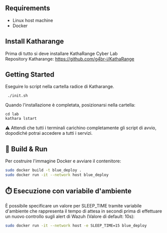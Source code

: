 ## Requirements
- Linux host machine
- Docker

## Install Katharange

Prima di tutto si deve installare KathaRange Cyber Lab  
Repository Katharange: https://github.com/g4br-i/KathaRange
  
## Getting Started
Eseguire lo script nella cartella radice di Katharange.
```
 ./init.sh
```

Quando l'installazione è completata, posizionarsi nella cartella:
```
cd lab
kathara lstart
```
⚠️ Attendi che tutti i terminali carichino completamente gli script di avvio, dopodiché potrai accedere a tutti i servizi.


## 🐳 Build & Run
Per costruire l'immagine Docker e avviare il contenitore:

```bash
sudo docker build -t blue_deploy .
sudo docker run -it --network host blue_deploy 
```

## ⏱️ Esecuzione con variabile d'ambiente

È possibile specificare un valore per SLEEP_TIME tramite variabile d'ambiente che rappresenta il tempo di attesa in secondi prima di effettuare un nuovo controllo sugli alert di Wazuh (Valore di default: 10s):

```bash
sudo docker run -it --network host -e SLEEP_TIME=15 blue_deploy
```